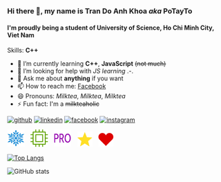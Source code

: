 ### Hi there 👋, my name is Tran Do Anh Khoa *aka* PoTayTo
#### I'm proudly being a student of University of Science, Ho Chi Minh City, Viet Nam

Skills: **C++**

- 🌱 I’m currently learning **C++**, **JavaScript** ~~(not much)~~ 
- 🤔 I’m looking for help with *JS learning* .-. 
- 💬 Ask me about **anything** if you want 
- 📫 How to reach me: [Facebook](https://www.facebook.com/potayto.1107)
- 😄 Pronouns: *Milktea*, *Milktea*, *Milktea* 
- ⚡ Fun fact: I'm a ~~milkteaholic~~ 


[<img src='https://cdn.jsdelivr.net/npm/simple-icons@3.0.1/icons/github.svg' alt='github' height='40'>](https://github.com/PoTayTo1107)  [<img src='https://cdn.jsdelivr.net/npm/simple-icons@3.0.1/icons/linkedin.svg' alt='linkedin' height='40'>](https://www.linkedin.com/in/PoTayTo/)  [<img src='https://cdn.jsdelivr.net/npm/simple-icons@3.0.1/icons/facebook.svg' alt='facebook' height='40'>](https://www.facebook.com/potayto.1107)  [<img src='https://cdn.jsdelivr.net/npm/simple-icons@3.0.1/icons/instagram.svg' alt='instagram' height='40'>](https://www.instagram.com/_potayto.1107/)  

<a href='https://archiveprogram.github.com/'><img src='https://raw.githubusercontent.com/acervenky/animated-github-badges/master/assets/acbadge.gif' width='40' height='40'></a> <a href='https://docs.github.com/en/developers'><img src='https://raw.githubusercontent.com/acervenky/animated-github-badges/master/assets/devbadge.gif' width='40' height='40'></a> <a href='https://github.com/pricing'><img src='https://raw.githubusercontent.com/acervenky/animated-github-badges/master/assets/pro.gif' width='40' height='40'></a> <a href='https://stars.github.com/'><img src='https://raw.githubusercontent.com/acervenky/animated-github-badges/master/assets/starbadge.gif' width='35' height='35'></a> <a href='https://docs.github.com/en/github/supporting-the-open-source-community-with-github-sponsors'><img src='https://raw.githubusercontent.com/acervenky/animated-github-badges/master/assets/sponsorbadge.gif' width='35' height='35'></a> 

[![Top Langs](https://github-readme-stats.vercel.app/api/top-langs/?username=PoTayTo1107)](https://github.com/anuraghazra/github-readme-stats)

![GitHub stats](https://github-readme-stats.vercel.app/api?username=PoTayTo1107&show_icons=true)  

